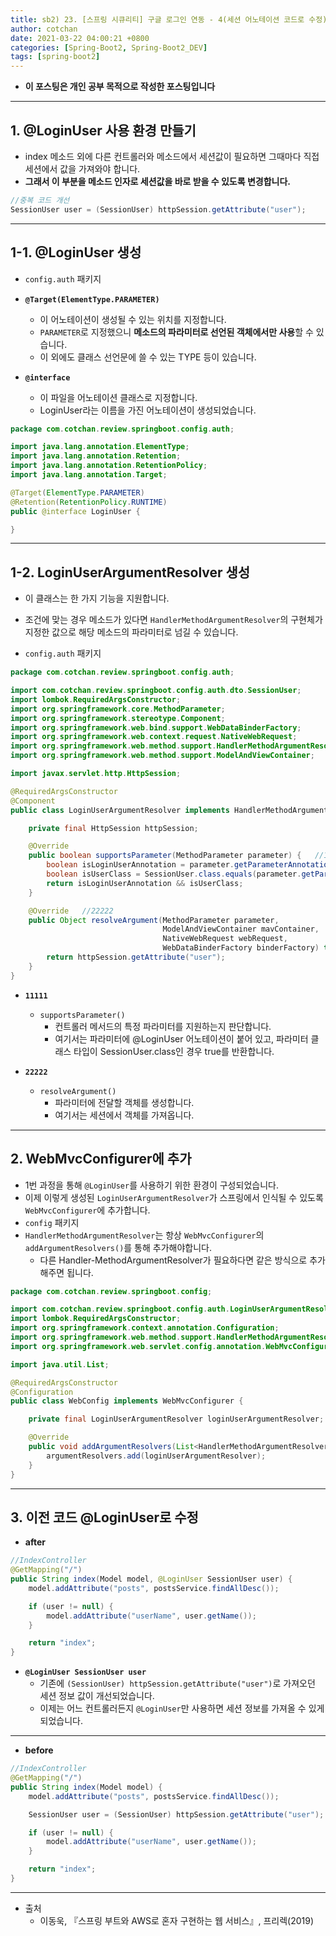 ```yaml
---
title: sb2) 23. [스프링 시큐리티] 구글 로그인 연동 - 4(세션 어노테이션 코드로 수정) 
author: cotchan 
date: 2021-03-22 04:00:21 +0800 
categories: [Spring-Boot2, Spring-Boot2_DEV]
tags: [spring-boot2] 
---
```


+ **이 포스팅은 개인 공부 목적으로 작성한 포스팅입니다**

---

## 1. @LoginUser 사용 환경 만들기

+ index 메소드 외에 다른 컨트롤러와 메소드에서 세션값이 필요하면 그때마다 직접 세션에서 값을 가져와야 합니다.
+ **그래서 이 부분을 메소드 인자로 세션값을 바로 받을 수 있도록 변경합니다.**

```java
//중복 코드 개선
SessionUser user = (SessionUser) httpSession.getAttribute("user");
```

---

## 1-1. @LoginUser 생성

+ `config.auth` 패키지

+ **`@Target(ElementType.PARAMETER)`**
  + 이 어노테이션이 생성될 수 있는 위치를 지정합니다.
  + `PARAMETER`로 지정했으니 **메소드의 파라미터로 선언된 객체에서만 사용**할 수 있습니다.
  + 이 외에도 클래스 선언문에 쓸 수 있는 TYPE 등이 있습니다.

+ **`@interface`**
  + 이 파일을 어노테이션 클래스로 지정합니다.
  + LoginUser라는 이름을 가진 어노테이션이 생성되었습니다.

```java
package com.cotchan.review.springboot.config.auth;

import java.lang.annotation.ElementType;
import java.lang.annotation.Retention;
import java.lang.annotation.RetentionPolicy;
import java.lang.annotation.Target;

@Target(ElementType.PARAMETER)
@Retention(RetentionPolicy.RUNTIME)
public @interface LoginUser {

}
```

---


## 1-2. LoginUserArgumentResolver 생성

+ 이 클래스는 한 가지 기능을 지원합니다.
+ 조건에 맞는 경우 메소드가 있다면 `HandlerMethodArgumentResolver`의 구현체가 지정한 값으로 해당 메소드의 파라미터로 넘길 수 있습니다.

+ `config.auth` 패키지


```java
package com.cotchan.review.springboot.config.auth;

import com.cotchan.review.springboot.config.auth.dto.SessionUser;
import lombok.RequiredArgsConstructor;
import org.springframework.core.MethodParameter;
import org.springframework.stereotype.Component;
import org.springframework.web.bind.support.WebDataBinderFactory;
import org.springframework.web.context.request.NativeWebRequest;
import org.springframework.web.method.support.HandlerMethodArgumentResolver;
import org.springframework.web.method.support.ModelAndViewContainer;

import javax.servlet.http.HttpSession;

@RequiredArgsConstructor
@Component
public class LoginUserArgumentResolver implements HandlerMethodArgumentResolver {

    private final HttpSession httpSession;

    @Override
    public boolean supportsParameter(MethodParameter parameter) {   //11111
        boolean isLoginUserAnnotation = parameter.getParameterAnnotation(LoginUser.class) != null;
        boolean isUserClass = SessionUser.class.equals(parameter.getParameterType());
        return isLoginUserAnnotation && isUserClass;
    }

    @Override   //22222
    public Object resolveArgument(MethodParameter parameter,
                                  ModelAndViewContainer mavContainer,
                                  NativeWebRequest webRequest,
                                  WebDataBinderFactory binderFactory) throws Exception {
        return httpSession.getAttribute("user");
    }
}
```

+ **`11111`**
  + `supportsParameter()`
    + 컨트롤러 메서드의 특정 파라미터를 지원하는지 판단합니다.
    + 여기서는 파라미터에 @LoginUser 어노테이션이 붙어 있고, 파라미터 클래스 타입이 SessionUser.class인 경우 true를 반환합니다.

+ **`22222`**
  + `resolveArgument()`
    + 파라미터에 전달할 객체를 생성합니다.
    + 여기서는 세션에서 객체를 가져옵니다.

---

## 2. WebMvcConfigurer에 추가

+ 1번 과정을 통해 `@LoginUser`를 사용하기 위한 환경이 구성되었습니다.
+ 이제 이렇게 생성된 `LoginUserArgumentResolver`가 스프링에서 인식될 수 있도록 `WebMvcConfigurer`에 추가합니다.
+ `config` 패키지
+ `HandlerMethodArgumentResolver`는 항상 `WebMvcConfigurer`의 `addArgumentResolvers()`를 통해 추가해야합니다.
  + 다른 Handler-MethodArgumentResolver가 필요하다면 같은 방식으로 추가해주면 됩니다.


```java
package com.cotchan.review.springboot.config;

import com.cotchan.review.springboot.config.auth.LoginUserArgumentResolver;
import lombok.RequiredArgsConstructor;
import org.springframework.context.annotation.Configuration;
import org.springframework.web.method.support.HandlerMethodArgumentResolver;
import org.springframework.web.servlet.config.annotation.WebMvcConfigurer;

import java.util.List;

@RequiredArgsConstructor
@Configuration
public class WebConfig implements WebMvcConfigurer {

    private final LoginUserArgumentResolver loginUserArgumentResolver;

    @Override
    public void addArgumentResolvers(List<HandlerMethodArgumentResolver> argumentResolvers) {
        argumentResolvers.add(loginUserArgumentResolver);
    }
}
```

---

## 3. 이전 코드 @LoginUser로 수정

+ **after**

```java
//IndexController
@GetMapping("/")
public String index(Model model, @LoginUser SessionUser user) {
    model.addAttribute("posts", postsService.findAllDesc());

    if (user != null) {
        model.addAttribute("userName", user.getName());
    }

    return "index";
}
```

+ **`@LoginUser SessionUser user`**
  + 기존에 `(SessionUser) httpSession.getAttribute("user")`로 가져오던 세션 정보 값이 개선되었습니다.
  + 이제는 어느 컨트롤러든지 `@LoginUser`만 사용하면 세션 정보를 가져올 수 있게 되었습니다.

---

+ **before**

```java
//IndexController
@GetMapping("/")
public String index(Model model) {
    model.addAttribute("posts", postsService.findAllDesc());

    SessionUser user = (SessionUser) httpSession.getAttribute("user");

    if (user != null) {
        model.addAttribute("userName", user.getName());
    }

    return "index";
}
```

---

+ 출처
  + 이동욱, 『스프링 부트와 AWS로 혼자 구현하는 웹 서비스』, 프리렉(2019) 
